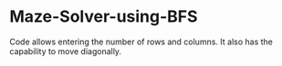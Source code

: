 # Maze-Solver-using-BFS

Code allows entering the number of rows and columns. It also has 
the capability to move diagonally.
